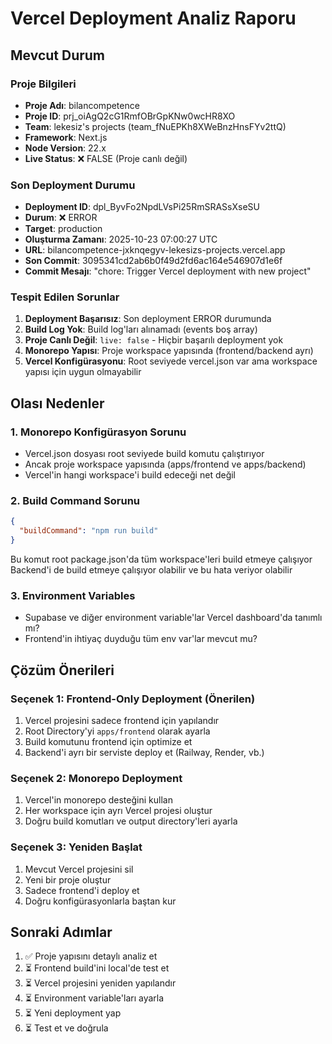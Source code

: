 # Vercel Deployment Analiz Raporu

## Mevcut Durum

### Proje Bilgileri
- **Proje Adı**: bilancompetence
- **Proje ID**: prj_oiAgQ2cG1RmfOBrGpKNw0wcHR8XO
- **Team**: lekesiz's projects (team_fNuEPKh8XWeBnzHnsFYv2ttQ)
- **Framework**: Next.js
- **Node Version**: 22.x
- **Live Status**: ❌ FALSE (Proje canlı değil)

### Son Deployment Durumu
- **Deployment ID**: dpl_ByvFo2NpdLVsPi25RmSRASsXseSU
- **Durum**: ❌ ERROR
- **Target**: production
- **Oluşturma Zamanı**: 2025-10-23 07:00:27 UTC
- **URL**: bilancompetence-jxknqegyv-lekesizs-projects.vercel.app
- **Son Commit**: 3095341cd2ab6b0f49d2fd6ac164e546907d1e6f
- **Commit Mesajı**: "chore: Trigger Vercel deployment with new project"

### Tespit Edilen Sorunlar

1. **Deployment Başarısız**: Son deployment ERROR durumunda
2. **Build Log Yok**: Build log'ları alınamadı (events boş array)
3. **Proje Canlı Değil**: `live: false` - Hiçbir başarılı deployment yok
4. **Monorepo Yapısı**: Proje workspace yapısında (frontend/backend ayrı)
5. **Vercel Konfigürasyonu**: Root seviyede vercel.json var ama workspace yapısı için uygun olmayabilir

## Olası Nedenler

### 1. Monorepo Konfigürasyon Sorunu
- Vercel.json dosyası root seviyede build komutu çalıştırıyor
- Ancak proje workspace yapısında (apps/frontend ve apps/backend)
- Vercel'in hangi workspace'i build edeceği net değil

### 2. Build Command Sorunu
```json
{
  "buildCommand": "npm run build"
}
```
Bu komut root package.json'da tüm workspace'leri build etmeye çalışıyor
Backend'i de build etmeye çalışıyor olabilir ve bu hata veriyor olabilir

### 3. Environment Variables
- Supabase ve diğer environment variable'lar Vercel dashboard'da tanımlı mı?
- Frontend'in ihtiyaç duyduğu tüm env var'lar mevcut mu?

## Çözüm Önerileri

### Seçenek 1: Frontend-Only Deployment (Önerilen)
1. Vercel projesini sadece frontend için yapılandır
2. Root Directory'yi `apps/frontend` olarak ayarla
3. Build komutunu frontend için optimize et
4. Backend'i ayrı bir serviste deploy et (Railway, Render, vb.)

### Seçenek 2: Monorepo Deployment
1. Vercel'in monorepo desteğini kullan
2. Her workspace için ayrı Vercel projesi oluştur
3. Doğru build komutları ve output directory'leri ayarla

### Seçenek 3: Yeniden Başlat
1. Mevcut Vercel projesini sil
2. Yeni bir proje oluştur
3. Sadece frontend'i deploy et
4. Doğru konfigürasyonlarla baştan kur

## Sonraki Adımlar

1. ✅ Proje yapısını detaylı analiz et
2. ⏳ Frontend build'ini local'de test et
3. ⏳ Vercel projesini yeniden yapılandır
4. ⏳ Environment variable'ları ayarla
5. ⏳ Yeni deployment yap
6. ⏳ Test et ve doğrula

